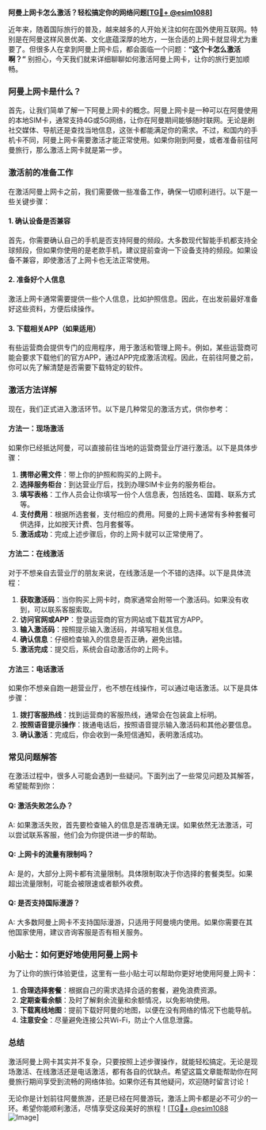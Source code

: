 **阿曼上网卡怎么激活？轻松搞定你的网络问题[[TG💪+ @esim1088](https://t.me/s/esim1088)]**

近年来，随着国际旅行的普及，越来越多的人开始关注如何在国外使用互联网。特别是在阿曼这样风景优美、文化底蕴深厚的地方，一张合适的上网卡就显得尤为重要了。但很多人在拿到阿曼上网卡后，都会面临一个问题：**“这个卡怎么激活啊？”** 别担心，今天我们就来详细聊聊如何激活阿曼上网卡，让你的旅行更加顺畅。

### 阿曼上网卡是什么？

首先，让我们简单了解一下阿曼上网卡的概念。阿曼上网卡是一种可以在阿曼使用的本地SIM卡，通常支持4G或5G网络，让你在阿曼期间能够随时联网。无论是刷社交媒体、导航还是查找当地信息，这张卡都能满足你的需求。不过，和国内的手机卡不同，阿曼上网卡需要激活才能正常使用。如果你刚到阿曼，或者准备前往阿曼旅行，那么激活上网卡就是第一步。

### 激活前的准备工作

在激活阿曼上网卡之前，我们需要做一些准备工作，确保一切顺利进行。以下是一些关键步骤：

#### 1. 确认设备是否兼容

首先，你需要确认自己的手机是否支持阿曼的频段。大多数现代智能手机都支持全球频段，但如果你使用的是老款手机，建议提前查询一下设备支持的频段。如果设备不兼容，即使激活了上网卡也无法正常使用。

#### 2. 准备好个人信息

激活上网卡通常需要提供一些个人信息，比如护照信息。因此，在出发前最好准备好这些资料，方便后续操作。

#### 3. 下载相关APP（如果适用）

有些运营商会提供专门的应用程序，用于激活和管理上网卡。例如，某些运营商可能会要求下载他们的官方APP，通过APP完成激活流程。因此，在前往阿曼之前，你可以先了解清楚是否需要下载特定的软件。

### 激活方法详解

现在，我们正式进入激活环节。以下是几种常见的激活方式，供你参考：

#### 方法一：现场激活

如果你已经抵达阿曼，可以直接前往当地的运营商营业厅进行激活。以下是具体步骤：

1. **携带必需文件**：带上你的护照和购买的上网卡。
2. **选择服务柜台**：到达营业厅后，找到办理SIM卡业务的服务柜台。
3. **填写表格**：工作人员会让你填写一份个人信息表，包括姓名、国籍、联系方式等。
4. **支付费用**：根据所选套餐，支付相应的费用。阿曼的上网卡通常有多种套餐可供选择，比如按天计费、包月套餐等。
5. **激活成功**：完成上述步骤后，你的上网卡就可以正常使用了。

#### 方法二：在线激活

对于不想亲自去营业厅的朋友来说，在线激活是一个不错的选择。以下是具体流程：

1. **获取激活码**：当你购买上网卡时，商家通常会附带一个激活码。如果没有收到，可以联系客服索取。
2. **访问官网或APP**：登录运营商的官方网站或下载其官方APP。
3. **输入激活码**：按照提示输入激活码，并填写相关信息。
4. **确认信息**：仔细检查输入的信息是否正确，避免出错。
5. **激活完成**：提交后，系统会自动激活你的上网卡。

#### 方法三：电话激活

如果你不想亲自跑一趟营业厅，也不想在线操作，可以通过电话激活。以下是具体步骤：

1. **拨打客服热线**：找到运营商的客服热线，通常会在包装盒上标明。
2. **按照语音提示操作**：拨通电话后，按照语音提示输入激活码和其他必要信息。
3. **确认激活**：完成后，你会收到一条短信通知，表明激活成功。

### 常见问题解答

在激活过程中，很多人可能会遇到一些疑问。下面列出了一些常见问题及其解答，希望能帮到你：

#### Q: 激活失败怎么办？

A: 如果激活失败，首先要检查输入的信息是否准确无误。如果依然无法激活，可以尝试联系客服，他们会为你提供进一步的帮助。

#### Q: 上网卡的流量有限制吗？

A: 是的，大部分上网卡都有流量限制。具体限制取决于你选择的套餐类型。如果超出流量限制，可能会被限速或者额外收费。

#### Q: 是否支持国际漫游？

A: 大多数阿曼上网卡不支持国际漫游，只适用于阿曼境内使用。如果你需要在其他国家使用，建议咨询客服是否有相关服务。

### 小贴士：如何更好地使用阿曼上网卡

为了让你的旅行体验更佳，这里有一些小贴士可以帮助你更好地使用阿曼上网卡：

1. **合理选择套餐**：根据自己的需求选择合适的套餐，避免浪费资源。
2. **定期查看余额**：及时了解剩余流量和余额情况，以免影响使用。
3. **下载离线地图**：提前下载好阿曼的地图，以便在没有网络的情况下也能导航。
4. **注意安全**：尽量避免连接公共Wi-Fi，防止个人信息泄露。

### 总结

激活阿曼上网卡其实并不复杂，只要按照上述步骤操作，就能轻松搞定。无论是现场激活、在线激活还是电话激活，都有各自的优缺点。希望这篇文章能帮助你在阿曼旅行期间享受到流畅的网络体验。如果你还有其他疑问，欢迎随时留言讨论！

无论你是计划前往阿曼旅游，还是已经在阿曼游玩，激活上网卡都是必不可少的一环。希望你能顺利激活，尽情享受这段美好的旅程！[[TG💪+ @esim1088](https://t.me/s/esim1088) ![Image](https://i.postimg.cc/4NQfJmqS/Snipaste-2025-05-13-00-14-12.png)]